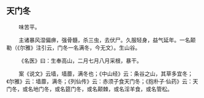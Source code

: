 ## 天门冬
<p>&emsp;&emsp;
味苦平。
</p>
<p>&emsp;&emsp;
主诸暴风湿偏痹，强骨髓，杀三虫，去伏尸。久服轻身，益气延年。一名颠勒（《尔雅》注引云，门冬一名满冬，今无文）。生山谷。
</p>
<p>&emsp;&emsp;
《名医》曰：生奉高山，二月七月八月采根，暴干。
</p>
<p>&emsp;&emsp;
案《说文》云墙，墙蘼，满冬也；《中山经》云：条谷之山，其草多宜冬；《尔雅》云：墙蘼，满冬；《列仙传》云：赤须子食天门冬；《抱朴子·仙药》云：天门冬，或名地门冬，或名筵门冬，或名颠棘，或名淫羊食，或名管松。
</p>